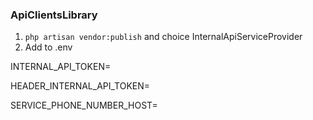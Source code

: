 ### ApiClientsLibrary

1. `php artisan vendor:publish` and choice InternalApiServiceProvider
2. Add to .env 

INTERNAL_API_TOKEN=

HEADER_INTERNAL_API_TOKEN=

SERVICE_PHONE_NUMBER_HOST=